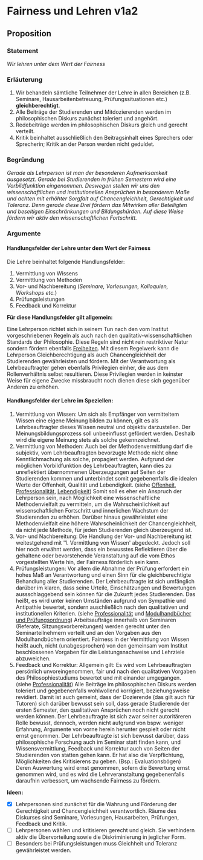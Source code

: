 <!---
   NAME - The NAME of this project is:
ethos

  FILE - The FILENAME of the current file is:
/v1a2.md

  CREATION - This project was CREATED on:
2017-01-28-16:15:00 UTC

  MODIFICATION - This project was last MODIFIED on:
2017-01-28-16:15:00 UTC

  VERSION - The current VERSION of this project is:
<git-commit-hash>-2017-01-28-16:15:00 UTC

  CREATOR(S) - This project was CREATED by:
Michael Czechowski, Martin Maga

  CONTACT - You can CONTACT the creator(s) or developer(s) of this project at:
E-Mail: mail@martinmaga.de

  COPYRIGHT - The COPYRIGHT holder of this project is:
COPYRIGHT (c) 2016 Martin Maga

  LICENSE - This project is LICENSED under the following license:
Martin Maga 2016 CC BY-SA 4.0 https://creativecommons.org

  SUBFILE – This is a SUBFILE! For more INFORMATION on this project go to:
/README.md
--->

# Fairness und Lehren v1a2

## Proposition

### Statement

*Wir lehren unter dem Wert der Fairness*

### Erläuterung

1. Wir behandeln sämtliche Teilnehmer der Lehre in allen Bereichen (z.B. Seminare, Hausarbeitenbetreuung, Prüfungssituationen etc.) **gleichberechtigt**.
2. Alle Beiträge der Studierenden und Mitdozierenden werden im philosophischen Diskurs zunächst toleriert und angehört.
3. Redebeiträge werden im philosophischen Diskurs gleich und gerecht verteilt.
4. Kritik beinhaltet ausschließlich den Beitragsinhalt eines Sprechers oder Sprecherin; Kritik an der Person werden nicht geduldet.

### Begründung

*Gerade als Lehrperson ist man der besonderen Aufmerksamkeit ausgesetzt. Gerade bei Studierenden in frühen Semestern wird eine Vorbildfunktion eingenommen. Deswegen stellen wir uns den wissenschaftlichen und institutionellen Ansprüchen in besonderem Maße und achten mit erhöhter Sorgfalt auf Chancengleichheit, Gerechtigkeit und Toleranz. Denn gerade diese Drei fördern das Mitwirken aller Beteiligten und beseitigen Einschränkungen und Bildungshürden. Auf diese Weise fördern wir aktiv den wissenschaftlichen Fortschritt.*

### Argumente

#### Handlungsfelder der Lehre unter dem Wert der Fairness

Die Lehre beinhaltet folgende Handlungsfelder:
1. Vermittlung von Wissens
2. Vermittlung von Methoden
3. Vor- und Nachbereitung (_Seminare, Vorlesungen, Kolloquien, Workshops etc._)
4. Prüfungsleistungen
5. Feedback und Korrektur

**Für diese Handlungsfelder gilt allgemein:**

Eine Lehrperson richtet sich in seinem Tun nach den vom Institut vorgeschriebenen Regeln als auch nach den qualitativ-wissenschaftlichen Standards der Philosophie. Diese Regeln sind nicht rein restriktiver Natur sondern fördern ebenfalls [Freiheiten](./v2a2.md). Mit diesem Regelwerk kann die Lehrperson Gleichberechtigung als auch Chancengleichheit der Studierenden gewährleisten und fördern. Mit der Verantwortung als Lehrbeauftragter gehen ebenfalls Privilegien einher, die aus dem Rollenverhältnis selbst resultieren. Diese Privilegien werden in keinster Weise für eigene Zwecke missbraucht noch dienen diese sich gegenüber Anderen zu erhöhen.

#### Handlungsfelder der Lehre im Speziellen:

1. Vermittlung von Wissen:
  Um sich als Empfänger von vermitteltem Wissen eine eigene Meinung bilden zu können, gilt es als Lehrbeauftragter dieses Wissen neutral und objektiv darzustellen. Der Meinungsbildungsprozess soll unbeeinflusst gefördert werden. Deshalb wird die eigene Meinung stets als solche gekennzeichnet.
2. Vermittlung von Methoden:
  Auch bei der Methodenvermittlung darf die subjektiv, vom Lehrbeauftragten bevorzugte Methode nicht ohne Kenntlichmachung als solche, propagiert werden. Aufgrund der möglichen Vorbildfunktion des Lehrbeauftragten, kann dies zu unreflektiert übernommenen Überzeugungen auf Seiten der Studierenden kommen und unterbindet somit gegebenenfalls die idealen Werte der Offenheit, Qualität und Lebendigkeit. (siehe [Offenheit](../values/v4_openness.md), [Professionalität](../values/v5_professionality.md), [Lebendigkeit](../values/v3_liveliness))
  Somit soll es eher ein Anspruch der Lehrperson sein, nach Möglichkeit eine wissenschaftliche Methodenvielfalt zu vermitteln, um die Wahrscheinlichkeit auf wissenschaftlichen Fortschritt und innerlichen Wachstum der Studierenden zu erhöhen. Darüber hinaus gewährleistet eine Methodenvielfalt eine höhere Wahrscheinlichkeit der Chancengleichheit, da nicht jede Methode, für jeden Studierenden gleich überzeugend ist.  
3. Vor- und Nachbereitung:
  Die Handlung der Vor- und Nachbereitung ist weitestgehend mit '1. Vermittlung von Wissen' abgedeckt. Jedoch soll hier noch erwähnt werden, dass ein bewusstes Reflektieren über die gehaltene oder bevorstehende Veranstaltung auf die vom Ethos vorgestellten Werte hin, der Fairness förderlich sein kann.
4. Prüfungsleistungen:
  Vor allem die Abnahme der Prüfung erfordert ein hohes Maß an Verantwortung und einen Sinn für die gleichberechtigte Behandlung aller Studierenden. Der Lehrbeauftragte ist sich umfänglich darüber im klaren, dass seine Urteile, Einschätzungen und Bewertungen aussschlaggebend sein können für die Zukunft jedes Studierenden. Das heißt, es wird unter keinen Umständen aufgrund von Sympathie und Antipathie bewertet, sondern auschließlich nach den qualitativen und institutionellen Kriterien. (siehe [Professionalität](../values/v5_professionality.md) und  [Modulhandbücher und Prüfungsordnung](http://www.uni-stuttgart.de/bologna/modulhandbuecher/index.html))
  Arbeitsaufträge innerhalb von Seminaren (Referate, Sitzungsvorbereitungen) werden gerecht unter den Seminarteilnehmern verteilt und an den Vorgaben aus den Modulhandbüchern orientiert. Fairness in der Vermittlung von Wissen heißt auch, nicht (unabgesprochen) von den gemeinsam vom Institut beschlossenen Vorgaben für die Leistungsnachweise und Lehrziele abzuweichen.
5. Feedback und Korrektur:
  Allgemein gilt: Es wird vom Lehrbeauftragten persönlich unvoreingenommen, fair und nach den qualitativen Vorgaben des Philosophiestudiums bewertet und mit einander umgegangen. (siehe [Professionalität](../values/v5_professionality.md))
  Alle Beiträge im philosophischen Diskurs werden toleriert und gegebenenfalls wohlwollend korrigiert, beziehungsweise revidiert. Damit ist auch gemeint, dass der Dozierende (das gilt auch für Tutoren) sich darüber bewusst sein soll, dass gerade Studierende der ersten Semester, den qualitativen Ansprüchen noch nicht gerecht werden können.
  Der Lehrbeauftragte ist sich zwar seiner autoritäreren Rolle bewusst, dennoch, werden nicht aufgrund von bspw. weniger Erfahrung, Argumente von vorne herein herunter gespielt oder nicht ernst genommen. Der Lehrbeauftragte ist sich bewusst darüber, dass philosophische Forschung auch im Seminar statt finden kann, und Wissensvermittlung, Feedback und Korrektur auch von Seiten der Studierenden von statten gehen kann. Er hat also die Verpflichtung, Möglichkeiten des Kritisierens zu geben. (Bsp.: Evaluationsbögen) Deren Auswertung wird ernst genommen, sofern die Bewertung ernst genommen wird, und es wird die Lehrveranstaltung gegebenenfalls daraufhin verbessert, um wachsende Fairness zu fördern.

  __Ideen:__
  - [x] Lehrpersonen sind zunächst für die Wahrung und Förderung der Gerechtigkeit und Chancengleichheit verantwortlich. Räume des Diskurses sind Seminare, Vorlesungen, Hausarbeiten, Prüfungen, Feedback und Kritik.
  - [ ] Lehrpersonen wählen und kritisieren gerecht und gleich. Sie verhindern aktiv die Übervorteilung sowie die Diskriminierung in jeglicher Form.
  - [ ] Besonders bei Prüfungsleistungen muss Gleichheit und Toleranz gewährleistet werden.
